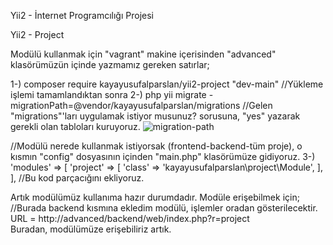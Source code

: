 Yii2 - İnternet Programcılığı Projesi

Yii2 - Project 

Modülü kullanmak için "vagrant" makine içerisinden "advanced" klasörümüzün içinde yazmamız gereken satırlar;

1-) composer require kayayusufalparslan/yii2-project "dev-main" 
//Yükleme işlemi tamamlandıktan sonra
2-) php yii migrate -migrationPath=@vendor/kayayusufalparslan/migrations
//Gelen "migrations"'ları uygulamak istiyor musunuz? sorusuna, "yes" yazarak gerekli olan tabloları kuruyoruz.
![migration-path](https://user-images.githubusercontent.com/56241551/104813508-9eb52e00-581a-11eb-8b93-505c0ee7f644.png)

//Modülü nerede kullanmak istiyorsak (frontend-backend-tüm proje), o kısmın  "config" dosyasının içinden "main.php" klasörümüze gidiyoruz.
3-) 'modules' => [
        'project' => [
            'class' => 'kayayusufalparslan\project\Module',
        ],
    ],
//Bu kod parçacığını ekliyoruz. 

Artık modülümüz kullanıma hazır durumdadır.
Modüle erişebilmek için;  //Burada backend kısmına ekledim modülü, işlemler oradan gösterilecektir.
URL = http://advanced/backend/web/index.php?r=project  
Buradan, modülümüze erişebiliriz artık.
